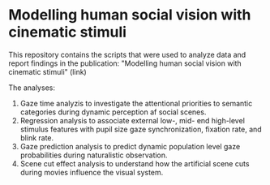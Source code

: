 # Modelling human social vision with cinematic stimuli

This repository contains the scripts that were used to analyze data and report findings in the publication: "Modelling human social vision with cinematic stimuli" (link)

The analyses:

1. Gaze time analyzis to investigate the attentional priorities to semantic categories during dynamic perception af social scenes.
2. Regression analysis to associate external low-, mid- end high-level stimulus features with pupil size gaze synchronization, fixation rate, and blink rate.
3. Gaze prediction analysis to predict dynamic population level gaze probabilities during naturalistic observation.
4. Scene cut effect analysis to understand how the artificial scene cuts during movies influence the visual system. 
